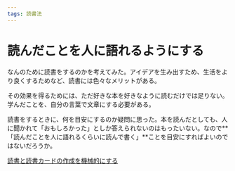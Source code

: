 ```yaml
---
tags: 読書法
---
```


# 読んだことを人に語れるようにする

なんのために読書をするのかを考えてみた。アイデアを生み出すため、生活をより良くするためなど、読書には色々なメリットがある。

その効果を得るためには、ただ好きな本を好きなように読むだけでは足りない。学んだことを、自分の言葉で文章にする必要がある。

読書をするときに、何を目安にするのか疑問に思った。本を読んだとしても、人に聞かれて「おもしろかった」としか答えられないのはもったいない。なので**「読んだことを人に語れるくらいに読んで書く」**ことを目安にすればよいのではないだろうか。

[読書と読書カードの作成を機械的にする](読書と読書カードの作成を機械的にする.md)
